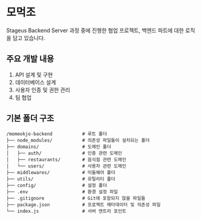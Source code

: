 # 모먹조

Stageus Backend Server 과정 중에 진행한 협업 프로젝트, 백엔드 파트에 대한 로직을 담고 있습니다.

## 주요 개발 내용

1. API 설계 및 구현
2. 데이터베이스 설계
3. 사용자 인증 및 권한 관리
4. 팀 협업

## 기본 폴더 구조

```
/momeokjo-backend           # 루트 폴더
├── node_modules/           # 의존성 파일들이 설치되는 폴더
├── domains/                # 도메인 폴더
│   ├── auth/               # 인증 관련 도메인
│   ├── restaurants/        # 음식점 관련 도메인
│   └── users/              # 사용자 관련 도메인
├── middlewares/            # 미들웨어 폴더
├── utils/                  # 유틸리티 폴더
├── config/                 # 설정 폴더
├── .env                    # 환경 설정 파일
├── .gitignore              # Git에 포함되지 않을 파일들
├── package.json            # 프로젝트 메타데이터 및 의존성 파일
└── index.js                # 서버 엔트리 포인트
```
